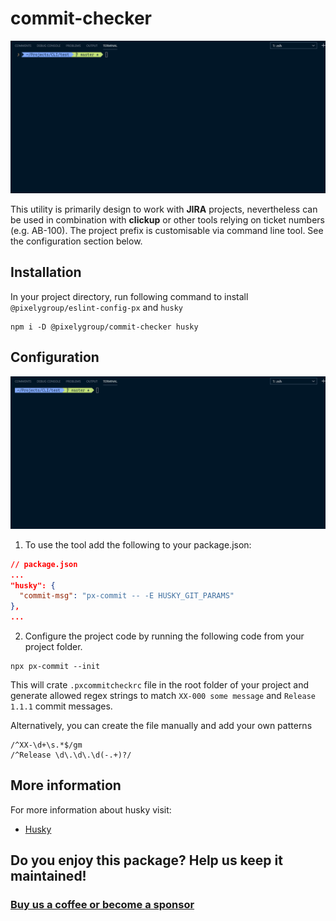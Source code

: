 # commit-checker

![Commit screenshot](https://github.com/pixelygroup/screenshots/raw/main/commit-checker/commit.gif)

This utility is primarily design to work with **JIRA** projects, nevertheless can be used in combination with **clickup** or other tools relying on ticket numbers (e.g. AB-100). The project prefix is customisable via command line tool. See the configuration section below.


## Installation
In your project directory, run following command to install `@pixelygroup/eslint-config-px` and `husky`
```shell
npm i -D @pixelygroup/commit-checker husky
```

## Configuration

![Config screenshot](https://github.com/pixelygroup/screenshots/raw/main/commit-checker/config.gif)

1. To use the tool add the following to your package.json:

```json
// package.json
...
"husky": {
  "commit-msg": "px-commit -- -E HUSKY_GIT_PARAMS"
},
...
```

2. Configure the project code by running the following code from your project folder.

```shell
npx px-commit --init
```
This will crate `.pxcommitcheckrc` file in the root folder of your project and generate allowed regex strings to match `XX-000 some message` and `Release 1.1.1` commit messages.

Alternatively, you can create the file manually and add your own patterns

```
/^XX-\d+\s.*$/gm
/^Release \d\.\d\.\d(-.+)?/
```

## More information
For more information about husky visit:
- [Husky](https://www.npmjs.com/package/husky)

## Do you enjoy this package? Help us keep it maintained!
### [Buy us a coffee or become a sponsor](https://github.com/sponsors/pixelygroup)
